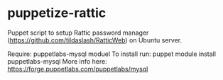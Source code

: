 puppetize-rattic
================

Puppet script to setup Rattic password manager (https://github.com/tildaslash/RatticWeb) on Ubuntu server.

Require: 		puppetlabs-mysql moduel
To install run: 	puppet module install puppetlabs-mysql
More info here: 	https://forge.puppetlabs.com/puppetlabs/mysql
